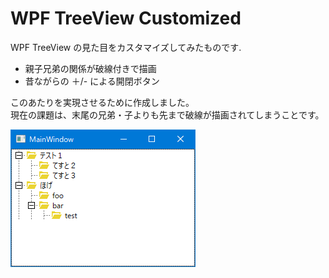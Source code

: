 ﻿WPF TreeView Customized
=====================================================================

WPF TreeView の見た目をカスタマイズしてみたものです.  

* 親子兄弟の関係が破線付きで描画
* 昔ながらの ＋/- による開閉ボタン

このあたりを実現させるために作成しました。  
現在の課題は、末尾の兄弟・子よりも先まで破線が描画されてしまうことです。

![](treeview-customized-01.png)
